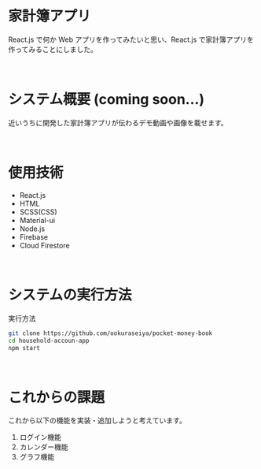 # 家計簿アプリ

React.js で何か Web アプリを作ってみたいと思い、React.js で家計簿アプリを作ってみることにしました。

<br>

# システム概要 (coming soon...)

近いうちに開発した家計簿アプリが伝わるデモ動画や画像を載せます。

<br>

# 使用技術

- React.js
- HTML
- SCSS(CSS)
- Material-ui
- Node.js
- Firebase
- Cloud Firestore

<br>

# システムの実行方法

実行方法

```bash
git clone https://github.com/ookuraseiya/pocket-money-book
cd household-accoun-app
npm start
```

<br>

# これからの課題

これから以下の機能を実装・追加しようと考えています。

1.  ログイン機能
2.  カレンダー機能
3.  グラフ機能
